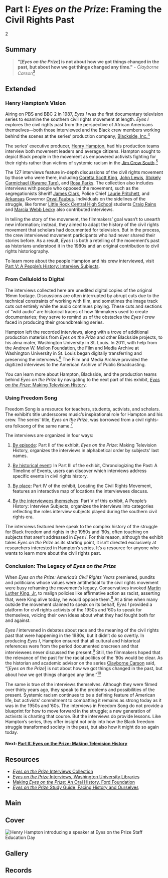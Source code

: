 # Part I: *Eyes on the Prize*: Framing the Civil Rights Past

2

## Summary

> **"[*Eyes on the Prize*] is not about how we got things changed in the past, but about how we get things changed any time."** - *Clayborne Carson*[<sup>3</sup>](/exhibits/eotp/notes#3)

## Extended

### Henry Hampton’s Vision

Airing on PBS and BBC 2 in 1987, *Eyes I* was the first documentary television series to examine the southern civil rights movement at length. *Eyes I* explores the civil rights past from the perspective of African Americans themselves—both those interviewed and the Black crew members working behind the scenes at the series’ production company, [Blackside, Inc.](/2-making-television-history#Blackside)[<sup>4</sup>](/exhibits/eotp/notes#4)

The series’ executive producer, [Henry Hampton](/2-making-television-history#HenryHampton), had his production teams interview both movement leaders and average citizens. Hampton sought to depict Black people in the movement as empowered activists fighting for their rights rather than victims of systemic racism in the [Jim Crow South](https://www.pbs.org/wgbh/americanexperience/features/freedom-riders-jim-crow-laws/).[<sup>5</sup>](/exhibits/eotp/notes#5)   

The 127 interviews feature in-depth discussions of the civil rights movement by those who were there, including [Coretta Scott King](https://americanarchive.org/catalog/cpb-aacip_151-542j679j5g), [John Lewis](https://americanarchive.org/catalog?f%5Bspecial_collections%5D%5B%5D=eotp-i-interviews&q=John+Lewis&utf8=%E2%9C%93&f%5baccess_types%5d%5b%5d=online), [Stokely Carmichael (Kwame Ture)](https://americanarchive.org/catalog/cpb-aacip_151-7659c6sr1g), and [Rosa Parks](https://americanarchive.org/catalog/cpb-aacip_151-610vq2sx12). The collection also includes interviews with people who opposed the movement, such as the segregationists Sheriff [James Clark](https://americanarchive.org/catalog/cpb-aacip_151-q814m92882), Police Chief [Laurie Pritchett](https://americanarchive.org/catalog/cpb-aacip_151-sq8qb9w27j), and [Arkansas](https://civilrightstrail.com/state/arkansas/) Governor [Orval Faubus](https://americanarchive.org/catalog/cpb-aacip_151-0k26970k16). Individuals on the sidelines of the struggle, like former [Little Rock Central High School](https://civilrightstrail.com/attraction/little-rock-central-high-school-national-historic-site/) students [Craig Rains](https://americanarchive.org/catalog/cpb-aacip_151-nz80k27945) and [Marcia Webb Lecky](https://americanarchive.org/catalog/cpb-aacip_151-wp9t14vm6c) also contributed interviews. 

In telling the story of the movement, the filmmakers’ goal wasn’t to unearth new information; instead, they aimed to adapt the history of the civil rights movement that scholars had documented for television. But in the process, the crew interviewed movement participants who had never shared their stories before. As a result, *Eyes I* is both a retelling of the movement’s past as historians understood it in the 1980s and an original contribution to civil rights historiography.

To learn more about the people Hampton and his crew interviewed, visit [Part V: A People’s History: Interview Subjects](/exhibits/eotp/5-interview-subjects/).

### From Celluloid to Digital

The interviews collected here are unedited digital copies of the original 16mm footage. Discussions are often interrupted by abrupt cuts due to the technical constraints of working with film, and sometimes the image track cuts out entirely while the audio continues playing. These cuts and sections of “wild audio” are historical traces of how filmmakers used to create documentaries; they serve to remind us of the obstacles the *Eyes I* crew faced in producing their groundbreaking series. 

Hampton left the recorded interviews, along with a trove of additional production materials from *Eyes on the Prize* and other Blackside projects, to his alma mater, Washington University in St. Louis. In 2011, with help from the Andrew W. Mellon Foundation, the Film and Media Archive at Washington University in St. Louis began digitally transferring and preserving the interviews.[<sup>6</sup>](/exhibits/eotp/notes#6) The Film and Media Archive provided the digitized interviews to the American Archive of Public Broadcasting.

You can learn more about Hampton, Blackside, and the production teams behind *Eyes on the Prize* by navigating to the next part of this exhibit, [*Eyes on the Prize*: Making Television History](/exhibits/eotp/2-making-television-history/).    

### Using Freedom Song

Freedom Song is a resource for teachers, students, activists, and scholars. The exhibit’s title underscores music’s inspirational role for Hampton and his crew. The series’ title, *Eyes on the Prize*, was borrowed from a civil rights-era folksong of the same name.[<sup>7</sup>](/exhibits/eotp/notes#7)

The interviews are organized in four ways:

1)	[By episode](/exhibits/eotp/2-making-television-history/): Part II of the exhibit, *Eyes on the Prize*: Making Television History, organizes the interviews in alphabetical order by subjects' last names. 

2)	[By historical event](/exhibits/eotp/3-timeline-of-events/): In Part III of the exhibit, Chronologizing the Past: A Timeline of Events, users can discover which interviews address specific events in civil rights history.

3)	[By place](/exhibits/eotp/4-locating-the-movement/): Part IV of the exhibit, Locating the Civil Rights Movement, features an interactive map of locations the interviewees discuss.

4)	[By the interviewees themselves](/exhibits/eotp/5-interview-subjects/): Part V of this exhibit, A People’s History: Interview Subjects, organizes the interviews into categories reflecting the roles interview subjects played during the southern civil rights era. 

The interviews featured here speak to the complex history of the struggle for Black freedom and rights in the 1950s and ’60s, often touching on subjects that aren’t addressed in *Eyes I*. For this reason, although the exhibit takes *Eyes on the Prize* as its starting point, it isn’t directed exclusively at researchers interested in Hampton’s series. It’s a resource for anyone who wants to learn more about the civil rights past.

### Conclusion: The Legacy of *Eyes on the Prize*

When *Eyes on the Prize: America’s Civil Rights Years* premiered, pundits and politicians whose values were antithetical to the civil rights movement were busy reframing the movement’s legacy. Conservatives invoked [Martin Luther King, Jr.](https://thekingcenter.org/about-tkc/martin-luther-king-jr/) to malign policies like affirmative action as racist, asserting that, were King alive today, he would oppose them.[<sup>8</sup>](/exhibits/eotp/notes#8) At a time when many outside the movement claimed to speak on its behalf, *Eyes I* provided a platform for civil rights activists of the 1950s and ’60s to speak for themselves, voicing their own ideas about what they had fought both for and against.

*Eyes I* intervened in debates about race and the meaning of the civil rights past that were happening in the 1980s, but it didn’t do so overtly. In producing *Eyes I*, Hampton ensured that all cultural and historical references were from the period documented onscreen and that interviewees never discussed the present.[<sup>9</sup>](/exhibits/eotp/notes#9) Still, the filmmakers hoped that the relevance of the past for the racial politics of the ’80s would be clear. As the historian and academic advisor on the series [Clayborne Carson](https://kinginstitute.stanford.edu/clayborne-carson) said, “[*Eyes on the Prize*] is not about how we got things changed in the past, but about how we get things changed any time.”[<sup>10</sup>](/exhibits/eotp/notes#10)

The same is true of the interviews themselves. Although they were filmed over thirty years ago, they speak to the problems and possibilities of the present. Systemic racism continues to be a defining feature of American life, but activists’ commitment to combatting it remains as strong today as it was in the 1950s and ’60s. The interviews in Freedom Song do not provide a blueprint for how to move forward in the struggle; a new generation of activists is charting that course. But the interviews do provide lessons. Like Hampton’s series, they offer insight not only into how the Black freedom struggle transformed society in the past, but also how it might do so again today.


#### Next: [Part II: Eyes on the Prize: Making Television History](/exhibits/eotp/2-making-television-history/)

## Resources

- [*Eyes on the Prize* Interviews Collection](https://americanarchive.org/special_collections/eotp-i-interviews)
- [*Eyes on the Prize* Interviews, Washington University Libraries](http://digital.wustl.edu/eyesontheprize/)
- [Making *Eyes on the Prize*: An Oral History, Ford Foundation](https://www.fordfoundation.org/just-matters/ford-forum/making-eyes-on-the-prize-an-oral-history/)
- [*Eyes on the Prize* Study Guide, Facing History and Ourselves](https://www.facinghistory.org/books-borrowing/eyes-prize-americas-civil-rights-movement)

## Main

## Cover
  <img title="Cover Image" alt="Henry Hampton introducing a speaker at Eyes on the Prize Staff Education Day" src="https://s3.amazonaws.com/americanarchive.org/exhibits/henry-hampton.jpg">

## Gallery

## Records
